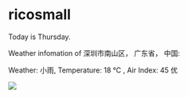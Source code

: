 # ricosmall

Today is Thursday.

Weather infomation of 深圳市南山区， 广东省， 中国: 

Weather: 小雨, Temperature: 18 ℃ , Air Index: 45 优

<img src="https://github-readme-stats.vercel.app/api?username=ricosmall&show_icons=true" />
